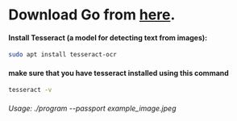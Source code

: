 # Download Go from [here](https://go.dev/).

#### Install Tesseract (a model for detecting text from images):
```sh
sudo apt install tesseract-ocr
```

#### make sure that you have tesseract installed using this command
```sh
tesseract -v
```

###### Usage: ./program --passport example_image.jpeg

